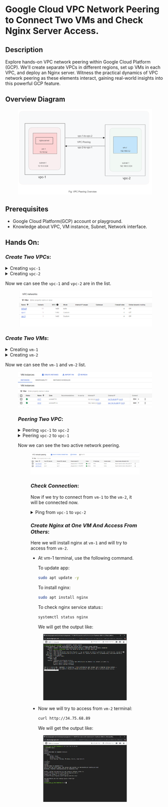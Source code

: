 # Google Cloud VPC Network Peering to Connect Two VMs and Check Nginx Server Access.

## Description

Explore hands-on VPC network peering within Google Cloud Platform (GCP). We'll create separate VPCs in different regions, set up VMs in each VPC, and deploy an Nginx server. Witness the practical dynamics of VPC network peering as these elements interact, gaining real-world insights into this powerful GCP feature.

## Overview Diagram

<figure > 
<p align="center">
  <img src="./assets/vpc-peering-overview.png" alt="vpc-peering-overview" style="background-color:white" />
</p>
</figure>

## Prerequisites

- Google Cloud Platform(GCP) account or playground.
- Knowledge about VPC, VM instance, Subnet, Network interface.

## Hands On:

### _Create Two VPCs_:

<details>
<summary>Creating <code>vpc-1</code></summary><br/>
<img src="./assets/vpc/vpc1-1.png" alt="vpc1-1"/>
<img src="./assets/vpc/vpc1-2.png" alt="vpc1-2"/>
<img src="./assets/vpc/vpc1-3.png" alt="vpc1-3"/>
<img src="./assets/vpc/vpc1-4.png" alt="vpc1-4"/>
</details>

<details>
<summary>Creating <code>vpc-2</code></summary><br/>
<img src="./assets/vpc/vpc2-1.png" alt="vpc1-1"/>
<img src="./assets/vpc/vpc2-2.png" alt="vpc1-2"/>
<img src="./assets/vpc/vpc2-3.png" alt="vpc1-3"/>
<img src="./assets/vpc/vpc2-4.png" alt="vpc1-4"/>
</details>

Now we can see the `vpc-1` and `vpc-2` are in the list.

<figure > 
<p align="center">
  <img src="./assets/vpc/vpcs-total.png" alt="vpcs-total" style="background-color:white" />
</p>
</figure>

### _Create Two VMs_:

<details>
<summary>Creating <code>vm-1</code></summary><br/>
<img src="./assets/vm/vm1-1.png" alt="vm1-1"/>
<img src="./assets/vm/vm1-2.png" alt="vm1-2"/>
<img src="./assets/vm/vm1-3.png" alt="vm1-3"/>
<img src="./assets/vm/vm1-4.png" alt="vm1-4"/>
<img src="./assets/vm/vm1-5.png" alt="vm1-5"/>
</details>

<details>
<summary>Creating <code>vm-2</code></summary><br/>
<img src="./assets/vm/vm2-1.png" alt="vm2-1"/>
<img src="./assets/vm/vm2-2.png" alt="vm2-2"/>
<img src="./assets/vm/vm2-3.png" alt="vm2-3"/>
<img src="./assets/vm/vm2-4.png" alt="vm2-4"/>
<img src="./assets/vm/vm2-5.png" alt="vm2-5"/>
</details>

Now we can see the `vm-1` and `vm-2` list.

<figure > 
<p align="center">
  <img src="./assets/vm/vms-total.png" alt="vms-total" style="background-color:white" />
</p>

### _Peering Two VPC_:

<details>
<summary>Peering <code>vpc-1</code> to <code>vpc-2</code></summary><br/>
<img src="./assets/peer/peer1.png" alt="peer-1"/>
</details>

<details>
<summary>Peering <code>vpc-2</code> to <code>vpc-1</code></summary><br/>
<img src="./assets/peer/peer2.png" alt="peer-2"/>
</details>

Now we can see the two active network peering.

<figure > 
<p align="center">
  <img src="./assets/peer/peer-active.png" alt="vms-total" style="background-color:white" />
</p>

### _Check Connection_:

Now if we try to connect from `vm-1` to the `vm-2`, it will be connected now.

<details>
<summary>Ping from <code>vpc-1</code> to <code>vpc-2</code></summary><br/>
<img src="./assets/peer/check-connection.png" alt="check-vpc-connection"/>
</details>

### _Create Nginx at One VM And Access From Others_:

Here we will install nginx at `vm-1` and will try to access from `vm-2`.

- At vm-1 terminal, use the following command.

  To update app:

  ```bash
  sudo apt update -y
  ```

  To install nginx:

  ```bash
  sudo apt install nginx
  ```

  To check nginx service status::

  ```bash
  systemctl status nginx
  ```

  We will get the output like:

<figure > 
<p align="center">
  <img src="./assets//nginx/nginx-status.png" alt="nginx-status" style="background-color:white" />
</p>
</figure>

- Now we will try to access from `vm-2` terminal:

  ```bash
  curl http://34.75.68.89
  ```

  We will get the output like:

<figure > 
<p align="center">
  <img src="./assets//nginx/nginx-response.png" alt="nginx-response" style="background-color:white" />
</p>
</figure>
